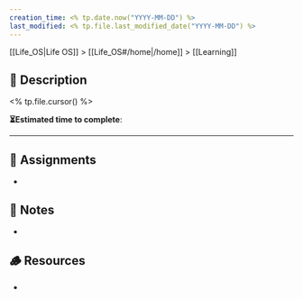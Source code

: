 ```yaml
---
creation_time: <% tp.date.now("YYYY-MM-DD") %>
last_modified: <% tp.file.last_modified_date("YYYY-MM-DD") %>
---
```


[[Life_OS|Life OS]] > [[Life_OS#/home|/home]] > [[Learning]]

## 📄 Description

<% tp.file.cursor() %>

**⏳Estimated time to complete**: 

---

## 🎯 Assignments

- 

## 📜 Notes

- 

## 🪵 Resources

- 
